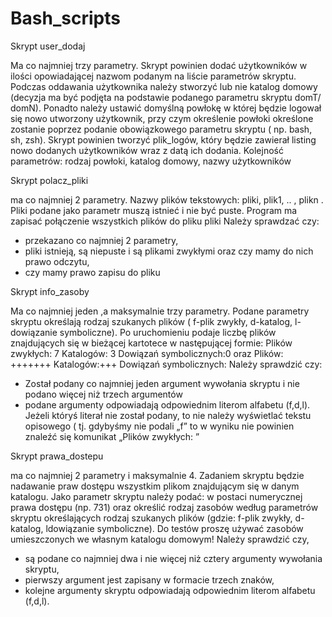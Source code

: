 # Bash_scripts

Skrypt user_dodaj 

Ma co najmniej trzy parametry.
Skrypt powinien dodać użytkowników w ilości opowiadającej nazwom podanym na liście
parametrów skryptu.
Podczas oddawania użytkownika należy stworzyć lub nie katalog domowy
(decyzja ma być podjęta na podstawie podanego parametru skryptu domT/ domN).
Ponadto należy ustawić domyślną powłokę w której będzie logował się nowo
utworzony użytkownik, przy czym określenie powłoki określone zostanie poprzez
podanie obowiązkowego parametru skryptu ( np. bash, sh, zsh).
Skrypt powinien tworzyć plik_logów, który będzie zawierał listing nowo dodanych
użytkowników wraz z datą ich dodania.
Kolejność parametrów: rodzaj powłoki, katalog domowy, nazwy użytkowników

Skrypt polacz_pliki  

ma co najmniej 2 parametry.
Nazwy plików tekstowych: pliki, plik1, .. , plikn .
Pliki podane jako parametr muszą istnieć i nie być puste. Program ma
zapisać połączenie wszystkich plików do pliku pliki
Należy sprawdzać czy:
- przekazano co najmniej 2 parametry,
- pliki istnieją, są niepuste i są plikami zwykłymi oraz czy mamy do nich prawo odczytu,
- czy mamy prawo zapisu do pliku

Skrypt info_zasoby

Ma co najmniej jeden ,a maksymalnie trzy parametry.
Podane parametry skryptu określają rodzaj szukanych plików ( f-plik zwykły, d-katalog,
l-dowiązanie symboliczne).
Po uruchomieniu podaje liczbę plików znajdujących się w bieżącej kartotece w
następującej formie:
Plików zwykłych: 7
Katalogów: 3
Dowiązań symbolicznych:0
oraz
Plików: +++++++
Katalogów:+++
Dowiązań symbolicznych:
Należy sprawdzić czy:
- Został podany co najmniej jeden argument wywołania skryptu i nie podano więcej
niż trzech argumentów
- podane argumenty odpowiadają odpowiednim literom alfabetu (f,d,l).
Jeżeli któryś literał nie został podany, to nie należy wyświetlać tekstu opisowego (
tj. gdybyśmy nie podali „f” to w wyniku nie powinien znaleźć się komunikat
„Plików zwykłych: ”

Skrypt prawa_dostepu

ma co najmniej 2 parametry i maksymalnie 4.
Zadaniem skryptu będzie nadawanie praw dostępu wszystkim plikom
znajdującym się w danym katalogu. Jako parametr skryptu należy podać: w postaci
numerycznej prawa dostępu (np. 731) oraz określić rodzaj zasobów według parametrów
skryptu określających rodzaj szukanych plików (gdzie: f-plik zwykły, d-katalog, ldowiązanie symboliczne).
Do testów proszę używać zasobów umieszczonych we własnym katalogu domowym!
Należy sprawdzić czy,
- są podane co najmniej dwa i nie więcej niż cztery argumenty wywołania skryptu,
- pierwszy argument jest zapisany w formacie trzech znaków,
- kolejne argumenty skryptu odpowiadają odpowiednim literom alfabetu (f,d,l).
